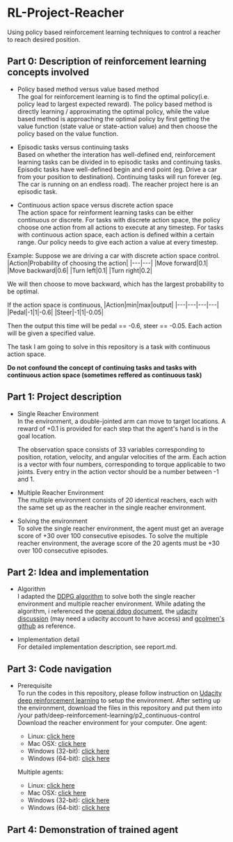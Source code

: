 # RL-Project-Reacher
Using policy based reinforcement learning techniques to control a reacher to reach desired position.
## Part 0: Description of reinforcement learning concepts involved                                                                                         
   - Policy based method versus value based method                                                                                                                                  
   The goal for reinforcement learning is to find the optimal policy(i.e. policy lead to largest expected reward). The policy based method is directly learning / approximating the optimal policy, while the value based method is approaching the optimal policy by first getting the value function (state value or state-action value) and then choose the policy based on the value function. 
   
   - Episodic tasks versus continuing tasks                                                                                                     
   Based on whether the interation has well-defined end, reinforcement learning tasks can be divided in to episodic tasks and continuing tasks. Episodic tasks have well-defined begin and end point (eg. Drive a car from your position to destination). Continuing tasks will run forever (eg. The car is running on an endless road). The reacher project here is an episodic task.                                                                                                                                              
   
   - Continuous action space versus discrete action space                                                                                  
   The action space for reinforment learning tasks can be either continuous or discrete. For tasks with discrete action space, the policy choose one action from all actions to execute at any timestep. For tasks with continuous action space, each action is defined within a certain range. Our policy needs to give each action a value at every timestep.
   
   Example:
   Suppose we are driving a car with discrete action space control.
   |Action|Probability of choosing the action|
   |---|---|
   |Move forward|0.1|
   |Move backward|0.6|
   |Turn left|0.1|
   |Turn right|0.2|
   
   We will then choose to move backward, which has the largest probability to be optimal.
   
   If the action space is continuous,
   |Action|min|max|output|
   |---|---|---|---|
   |Pedal|-1|1|-0.6|
   |Steer|-1|1|-0.05|
   
   Then the output this time will be pedal == -0.6, steer == -0.05. Each action will be given a specified value.
   
   The task I am going to solve in this repository is a task with continuous action space.
   
   **Do not confound the concept of continuing tasks and tasks with continuous action space (sometimes reffered as continuous task)**

## Part 1: Project description
   - Single Reacher Environment                                                                                                             
   In the environment, a double-jointed arm can move to target locations. A reward of +0.1 is provided for each step that the agent's hand is in the goal location. 
   
      The observation space consists of 33 variables corresponding to position, rotation, velocity, and angular velocities of the arm. Each action is a vector with four numbers, corresponding to torque applicable to two joints. Every entry in the action vector should be a number between -1 and 1.
   
   - Multiple Reacher Environment                                                                                         
   The multiple environment consists of 20 identical reachers, each with the same set up as the reacher in the single reacher environment.
   
   - Solving the environment                                                                                                                   
   To solve the single reacher environment, the agent must get an average score of +30 over 100 consecutive episodes.
   To solve the multiple reacher environment, the average score of the 20 agents must be +30 over 100 consecutive episodes.
   
## Part 2: Idea and implementation
   - Algorithm                                                                                                                                                      
   I adapted the [DDPG algorithm](https://arxiv.org/pdf/1509.02971.pdf) to solve both the single reacher environment and multiple reacher environment. 
   While adating the algorithm, i referenced the [openai ddpg document](https://spinningup.openai.com/en/latest/algorithms/ddpg.html), the [udacity discussion](https://knowledge.udacity.com/questions/98687) (may need a udacity account to have access) and [gcolmen's github](https://github.com/gcolmen/actor-critic-ddpg) as reference.
   
   - Implementation detail                                                                                                               
   For detailed implementation description, see report.md.
   
## Part 3: Code navigation
   - Prerequisite                                                                                                             
     To run the codes in this repository, please follow instruction on [Udacity deep reinforcement learning](https://github.com/udacity/deep-reinforcement-learning) to setup the environment.
     After setting up the environment, download the files in this repository and put them into /your path/deep-reinforcement-learning/p2_continuous-control
     Download the reacher environment for your computer.
     One agent:
        - Linux: [click here](https://s3-us-west-1.amazonaws.com/udacity-drlnd/P2/Reacher/one_agent/Reacher_Linux.zip)
        - Mac OSX: [click here](https://s3-us-west-1.amazonaws.com/udacity-drlnd/P2/Reacher/one_agent/Reacher.app.zip)
        - Windows (32-bit): [click here](https://s3-us-west-1.amazonaws.com/udacity-drlnd/P2/Reacher/one_agent/Reacher_Windows_x86.zip)
        - Windows (64-bit): [click here](https://s3-us-west-1.amazonaws.com/udacity-drlnd/P2/Reacher/one_agent/Reacher_Windows_x86_64.zip)
        
     Multiple agents:
        - Linux: [click here](https://s3-us-west-1.amazonaws.com/udacity-drlnd/P2/Reacher/Reacher_Linux.zip)
        - Mac OSX: [click here](https://s3-us-west-1.amazonaws.com/udacity-drlnd/P2/Reacher/Reacher.app.zip)
        - Windows (32-bit): [click here](https://s3-us-west-1.amazonaws.com/udacity-drlnd/P2/Reacher/Reacher_Windows_x86.zip)
        - Windows (64-bit): [click here](https://s3-us-west-1.amazonaws.com/udacity-drlnd/P2/Reacher/Reacher_Windows_x86_64.zip)


## Part 4: Demonstration of trained agent
